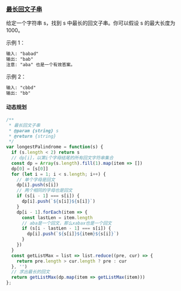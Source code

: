 ### [最长回文子串](https://leetcode-cn.com/problems/longest-palindromic-substring/)

给定一个字符串 s，找到 s 中最长的回文子串。你可以假设 s 的最大长度为 1000。

示例 1：
```html
输入: "babad"
输出: "bab"
注意: "aba" 也是一个有效答案。
```

示例 2：
```html
输入: "cbbd"
输出: "bb"
```

#### 动态规划
```javascript
/**
 * 最长回文子串
 * @param {string} s
 * @return {string}
 */
var longestPalindrome = function(s) {
  if (s.length < 2) return s
  // dp[i]，以第i个字母结尾的所有回文字符串集合
  const dp = Array(s.length).fill(1).map(item => [])
  dp[0] = [s[0]]
  for (let i = 1; i < s.length; i++) {
    // 单个字母是回文
    dp[i].push(s[i])
    // 两个相同的字母也是回文
    if (s[i - 1] === s[i]) {
      dp[i].push(`${s[i]}${s[i]}`)
    }
    dp[i - 1].forEach(item => {
      const lastLen = item.length
      // aba是一个回文，那么xabax也是一个回文
      if (s[i - lastLen - 1] === s[i]) {
        dp[i].push(`${s[i]}${item}${s[i]}`)
      }
    })
  }
  const getListMax = list => list.reduce((pre, cur) => {
    return pre.length > cur.length ? pre : cur
  }, '')
  // 求出最长的回文
  return getListMax(dp.map(item => getListMax(item)))
};
```
